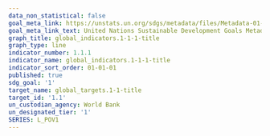 ```yaml
---
data_non_statistical: false
goal_meta_link: https://unstats.un.org/sdgs/metadata/files/Metadata-01-01-01a.pdf
goal_meta_link_text: United Nations Sustainable Development Goals Metadata (pdf 894kB)
graph_title: global_indicators.1-1-1-title
graph_type: line
indicator_number: 1.1.1
indicator_name: global_indicators.1-1-1-title
indicator_sort_order: 01-01-01
published: true
sdg_goal: '1'
target_name: global_targets.1-1-title
target_id: '1.1'
un_custodian_agency: World Bank
un_designated_tier: '1'
SERIES: L_POV1
---
```

